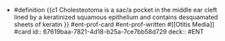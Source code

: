 - #definition {{c1 Cholesteotoma is a sac/a pocket in the middle ear cleft lined by a keratinized squamous epithelium and contains desquamated sheets of keratin }} #ent-prof-card #ent-prof-written  #[[Otitis Media]] #card
  id:: 67619baa-7821-4d18-b25a-7ce7bb58d729
  deck:: #ENT